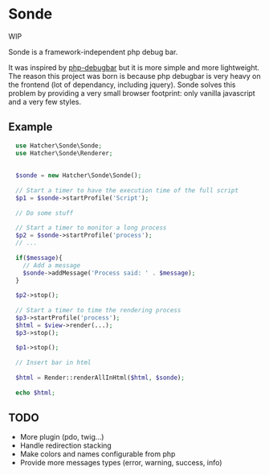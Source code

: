 Sonde
=====

WIP

Sonde is a framework-independent php debug bar.

It was inspired by [php-debugbar](https://github.com/maximebf/php-debugbar) but it is more simple and more lightweight.
The reason this project was born is because php debugbar is very heavy on the frontend (lot of dependancy, including 
jquery). Sonde solves this problem by providing a very small browser footprint: only vanilla javascript and a very few styles.


Example
-------


```php
  use Hatcher\Sonde\Sonde;
  use Hatcher\Sonde\Renderer;
  
  
  $sonde = new Hatcher\Sonde\Sonde();
  
  // Start a timer to have the execution time of the full script
  $p1 = $sonde->startProfile('Script');
  
  // Do some stuff
  
  // Start a timer to monitor a long process
  $p2 = $sonde->startProfile('process');
  // ...
  
  if($message){
    // Add a message 
    $sonde->addMessage('Process said: ' . $message);
  }
  
  $p2->stop();
  
  // Start a timer to time the rendering process
  $p3->startProfile('process');
  $html = $view->render(...);
  $p3->stop();
  
  $p1->stop();
  
  // Insert bar in html
  
  $html = Render::renderAllInHtml($html, $sonde);
  
  echo $html;
```


TODO
----

- More plugin (pdo, twig...)
- Handle redirection stacking
- Make colors and names configurable from php
- Provide more messages types (error, warning, success, info)
